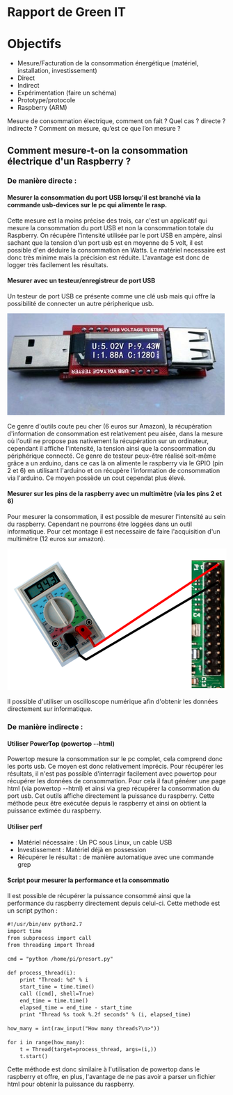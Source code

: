 Rapport de Green IT
==

# Objectifs

* Mesure/Facturation de la consommation énergétique (matériel, installation, investissement)
 * Direct
 * Indirect
* Expérimentation (faire un schéma)
 * Prototype/protocole
 * Raspberry (ARM)

Mesure de consommation électrique, comment on fait ? Quel cas ? directe ? indirecte ?
Comment on mesure, qu’est ce que l’on mesure ?


## Comment mesure-t-on la consommation électrique d'un Raspberry ?
### De manière directe :
#### Mesurer la consommation du port USB lorsqu'il est branché via la commande usb-devices sur le pc qui alimente le rasp.
Cette mesure est la moins précise des trois, car c'est un applicatif qui mesure la consommation du port USB et non la consommation totale du Raspberry. On récupère l'intensité utilisée par le port USB en ampère, ainsi sachant que la tension d'un port usb est en moyenne de 5 volt, il est possible d'en déduire la consommation en Watts. Le matériel necessaire est donc très minime mais la précision est réduite. L'avantage est donc de logger très facilement les résultats.

#### Mesurer avec un testeur/enregistreur de port USB
Un testeur de port USB ce présente comme une clé usb mais qui offre la possibilité de connecter un autre péripherique usb.

![Testeur avec écran](https://github.com/benhu/effacious-weasel-green-it/raw/master/testeur_usb.jpg)

Ce genre d'outils coute peu cher (6 euros sur Amazon), la récupération d'information de consommation est relativement peu aisée, dans la mesure où l'outil ne propose pas nativement la récupération sur un ordinateur, cependant il affiche l'intensité, la tension ainsi que la consoommation du périphérique connecté. Ce genre de testeur peux-être réalisé soit-même grâce a un arduino, dans ce cas là on alimente le raspberry via le GPIO (pin 2 et 6) en utilisant l'arduino et on récupère l'information de consommation via l'arduino. Ce moyen possède un cout cependat plus élevé.

#### Mesurer sur les pins de la raspberry avec un multimètre (via les pins 2 et 6)
Pour mesurer la consommation, il est possible de mesurer l'intensité au sein du raspberry. Cependant ne pourrons être loggées dans un outil informatique. Pour cet montage il est necessaire de faire l'acquisition d'un multimètre (12 euros sur amazon).

![Schéma](https://github.com/benhu/effacious-weasel-green-it/raw/master/schema.png)

Il possible d'utiliser un oscilloscope numérique afin d'obtenir les données directement sur informatique.

### De manière indirecte :
#### Utiliser PowerTop (powertop --html)
Powertop mesure la consommation sur le pc complet, cela comprend donc les ports usb. Ce moyen est donc relativement imprécis. Pour récupérer les résultats, il n'est pas possible d'interragir facilement avec powertop pour récupérer les données de consommation. Pour cela il faut générer une page html (via powertop --html) et ainsi via grep récupérer la consommation du port usb. Cet outils affiche directement la puissance du raspberry. Cette méthode peux être exécutée depuis le raspberry et ainsi on obtient la puissance extimée du raspberry.
 
#### Utiliser perf
 * Matériel nécessaire : Un PC sous Linux, un cable USB
 * Investissement : Matériel déjà en possession
 * Récupérer le résultat : de manière automatique avec une commande grep

#### Script pour mesurer la performance et la consommatio
Il est possible de récupérer la puissance consommé ainsi que la performance du raspberry directement depuis celui-ci. Cette methode est un script python :
```
#!/usr/bin/env python2.7
import time
from subprocess import call
from threading import Thread
 
cmd = "python /home/pi/presort.py"
 
def process_thread(i):
    print "Thread: %d" % i
    start_time = time.time()
    call ([cmd], shell=True)
    end_time = time.time()
    elapsed_time = end_time - start_time
    print "Thread %s took %.2f seconds" % (i, elapsed_time)
 
how_many = int(raw_input("How many threads?\n>"))
 
for i in range(how_many):
    t = Thread(target=process_thread, args=(i,))
    t.start()
```
Cette méthode est donc similaire à l'utilisation de powertop dans le raspberry et offre, en plus, l'avantage de ne pas avoir a parser un fichier html pour obtenir la puissance du raspberry.
